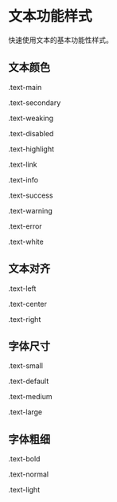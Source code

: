 # 文本功能样式

快速使用文本的基本功能性样式。

## 文本颜色

<p class="text-main">.text-main</p>
<p class="text-secondary">.text-secondary</p>
<p class="text-weaking">.text-weaking</p>
<p class="text-disabled">.text-disabled</p>
<p class="text-highlight">.text-highlight</p>
<p class="text-link">.text-link</p>
<p class="text-info">.text-info</p>
<p class="text-success">.text-success</p>
<p class="text-warning">.text-warning</p>
<p class="text-error">.text-error</p>
<p class="text-white">.text-white</p>

## 文本对齐

<P class="text-left">.text-left</p>
<P class="text-center">.text-center</p>
<P class="text-right">.text-right</p>

## 字体尺寸

<P class="text-small">.text-small</p>
<P class="text-default">.text-default</p>
<P class="text-medium">.text-medium</p>
<P class="text-large">.text-large</p>

## 字体粗细

<P class="text-bold">.text-bold</p>
<P class="text-normal">.text-normal</p>
<P class="text-light">.text-light</p>
